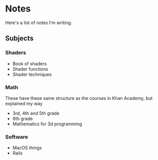 
# Notes

Here's a list of notes I'm writing.

## Subjects

### Shaders

* <CustomLink to="/shader-book">Book of shaders</CustomLink>
* <CustomLink to="/shader-functions">Shader functions</CustomLink>
* <CustomLink to="/shader-techniques">Shader techniques</CustomLink>

### Math
These have these same structure as the courses in Khan Academy,
but explained my way

* <CustomLink to="/khan-3rd4th5th-grade">3rd, 4th and 5th grade</CustomLink>
* <CustomLink to="/khan-6th-grade">6th grade</CustomLink>
* <CustomLink to="/mathematics-for-3d-game-programming">Mathematics for 3d programming</CustomLink>

### Software

* <CustomLink to="/macos">MacOS things</CustomLink>
* <CustomLink to="/rails">Rails</CustomLink>

